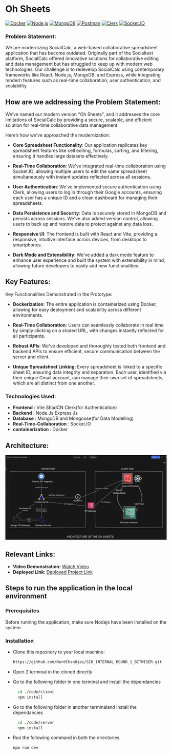 
# Oh Sheets
[![Docker](https://img.shields.io/badge/docker-2496ED?style=for-the-badge&logo=docker&logoColor=white)](https://www.docker.com/)
[![Node.js](https://img.shields.io/badge/node.js-43853D?style=for-the-badge&logo=node.js&logoColor=white)](https://nodejs.org/)
[![MongoDB](https://img.shields.io/badge/mongodb-47A248?style=for-the-badge&logo=mongodb&logoColor=white)](https://www.mongodb.com/)
[![Postman](https://img.shields.io/badge/postman-FF6C37?style=for-the-badge&logo=postman&logoColor=white)](https://www.postman.com/)
[![Clerk](https://img.shields.io/badge/clerk-000000?style=for-the-badge&logo=clerk&logoColor=white)](https://clerk.dev/)
[![Socket.IO](https://img.shields.io/badge/socket.io-010101?style=for-the-badge&logo=socket.io&logoColor=white)](https://socket.io/)


 ### Problem Statement:
We are modernizing SocialCalc, a web-based collaborative spreadsheet application that has become outdated. Originally part of the Socialtext platform, SocialCalc offered innovative solutions for collaborative editing and data management but has struggled to keep up with modern web technologies. Our challenge is to redevelop SocialCalc using contemporary frameworks like React, Node.js, MongoDB, and Express, while integrating modern features such as real-time collaboration, user authentication, and scalability.

## How are we addressing the Problem Statement:
We’ve named our modern version "Oh Sheets", and it addresses the core limitations of SocialCalc by providing a secure, scalable, and efficient solution for real-time collaborative data management.

Here’s how we’ve approached the modernization:

- **Core Spreadsheet Functionality**: Our application replicates key spreadsheet features like cell editing, formulas, sorting, and filtering, ensuring it handles large datasets effectively.

- **Real-Time Collaboration**: We've integrated real-time collaboration using Socket.IO, allowing multiple users to edit the same spreadsheet simultaneously with instant updates reflected across all sessions.

- **User Authentication**: We’ve implemented secure authentication using Clerk, allowing users to log in through their Google accounts, ensuring each user has a unique ID and a clean dashboard for managing their spreadsheets.

- **Data Persistence and Security**: Data is securely stored in MongoDB and persists across sessions. We've also added version control, allowing users to back up and restore data to protect against any data loss.

- **Responsive UI**: The frontend is built with React and Vite, providing a responsive, intuitive interface across devices, from desktops to smartphones.

- **Dark Mode and Extensibility**: We’ve added a dark mode feature to enhance user experience and built the system with extensibility in mind, allowing future developers to easily add new functionalities.

## Key Features:

Key Functionalities Demonstrated in the Prototype:

- **Dockerization**: The entire application is containerized using Docker, allowing for easy deployment and scalability across different environments.

- **Real-Time Collaboration**: Users can seamlessly collaborate in real time by simply clicking on a shared URL, with changes instantly reflected for all participants.

- **Robust APIs**: We've developed and thoroughly tested both frontend and backend APIs to ensure efficient, secure communication between the server and client.

- **Unique Spreadsheet Linking**: Every spreadsheet is linked to a specific sheet ID, ensuring data integrity and separation. Each user, identified via their unique Gmail account, can manage their own set of spreadsheets, which are all distinct from one another.

### Technologies Used: 
- **Frontend** : Vite ShadCN Clerk(for Authentication)
- **Backend** : Node.Js Express Js
- **Database** : MongoDB and Mongoose(for Data Modelling)
- **Real-Time-Collaboration** : Socket.IO
- **containerization** : Docker

## Architecture:
![OH Sheets Architecture](https://raw.githubusercontent.com/MOHINI1403/Oh-Sheets/main/OH-Sheets%20Architecture.png)

## Relevant Links:
- **Video Demonstration:** [Watch Video](https://www.youtube.com/watch?v=W1fe2un6SVY)
- **Deployed Link**: [Deployed Project Link](social-calc-internal-frontend.vercel.app)

## Steps to run the application in the local environment

### Prerequisites

Before running the application, make sure Nodejs have been installed on the system.

### Installation

- Clone this repository to your local machine:

   ```bash
   https://github.com/NerdChanOjas/SIH_INTERNAL_ROUND_1_BITWISER.git
   ```
- Open 2 terminal in the cloned directly
  
- Go to the following folder in one terminal and install the dependancies
    ```bash
      cd ./code/client
      npm install
    ```
- Go to the following folder in another terminaland install the dependancies
    ```bash
      cd ./code/server
      npm install
    ```
- Run the following command in both the directories.
    ```bash
    npm run dev
    ```
